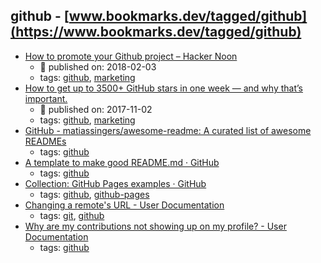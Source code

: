 github - [www.bookmarks.dev/tagged/github](https://www.bookmarks.dev/tagged/github)
---
* [How to promote your Github project – Hacker Noon](https://hackernoon.com/how-to-promote-your-github-project-1b39a7eee841)
    * :calendar: published on: 2018-02-03
    * tags: [github](../tags/github.md), [marketing](../tags/marketing.md)
* [How to get up to 3500+ GitHub stars in one week — and why that’s important.](https://medium.freecodecamp.org/how-to-get-up-to-3500-github-stars-in-one-week-339102b62a8f)
    * :calendar: published on: 2017-11-02
    * tags: [github](../tags/github.md), [marketing](../tags/marketing.md)
* [GitHub - matiassingers/awesome-readme: A curated list of awesome READMEs](https://github.com/matiassingers/awesome-readme)
    * tags: [github](../tags/github.md)
* [A template to make good README.md · GitHub](https://gist.github.com/PurpleBooth/109311bb0361f32d87a2)
    * tags: [github](../tags/github.md)
* [Collection: GitHub Pages examples · GitHub](https://github.com/collections/github-pages-examples)
    * tags: [github](../tags/github.md), [github-pages](../tags/github-pages.md)
* [Changing a remote's URL - User Documentation        ](https://help.github.com/articles/changing-a-remote-s-url/)
    * tags: [git](../tags/git.md), [github](../tags/github.md)
* [Why are my contributions not showing up on my profile? - User Documentation        ](https://help.github.com/articles/why-are-my-contributions-not-showing-up-on-my-profile/)
    * tags: [github](../tags/github.md)
